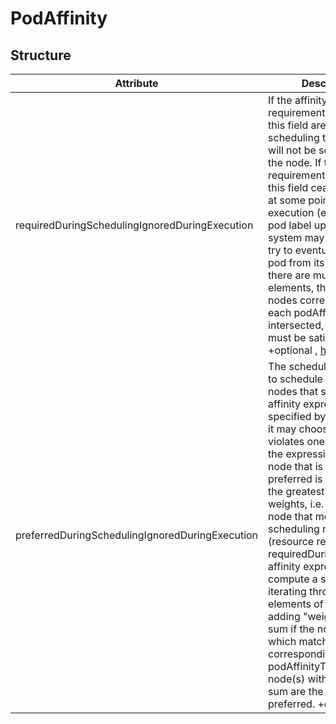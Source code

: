 # PodAffinity 
 

## Structure 
 

| Attribute                                       | Description                                                                                                                                                                                                                                                                                                                                                                                                                                                                                                                                                                                                                                                                                                         | Default | Collection | Map  |
| ----------------------------------------------- | ------------------------------------------------------------------------------------------------------------------------------------------------------------------------------------------------------------------------------------------------------------------------------------------------------------------------------------------------------------------------------------------------------------------------------------------------------------------------------------------------------------------------------------------------------------------------------------------------------------------------------------------------------------------------------------------------------------------- | ------- | ---------- | ---  |
| requiredDuringSchedulingIgnoredDuringExecution  | If the affinity requirements specified by this field are not met at scheduling time, the pod will not be scheduled onto the node. If the affinity requirements specified by this field cease to be met at some point during pod execution (e.g. due to a pod label update), the system may or may not try to eventually evict the pod from its node. When there are multiple elements, the lists of nodes corresponding to each podAffinityTerm are intersected, i.e. all terms must be satisfied. +optional , [here](PodAffinityTerm/PodAffinityTerm.md)                                                                                                                                                           |         | X          |      |
| preferredDuringSchedulingIgnoredDuringExecution | The scheduler will prefer to schedule pods to nodes that satisfy the affinity expressions specified by this field, but it may choose a node that violates one or more of the expressions. The node that is most preferred is the one with the greatest sum of weights, i.e. for each node that meets all of the scheduling requirements (resource request, requiredDuringScheduling affinity expressions, etc.), compute a sum by iterating through the elements of this field and adding "weight" to the sum if the node has pods which matches the corresponding podAffinityTerm; the node(s) with the highest sum are the most preferred. +optional , [here](WeightedPodAffinityTerm/WeightedPodAffinityTerm.md) |         | X          |      |